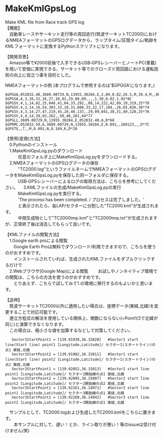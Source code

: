 # MakeKmlGpsLog
Make KML file from Race track GPS log  
【機能】   
　自動車レースやサーキット走行等の周回走行(筑波サーキットTC2000)におけるNMEAフォーマットのGPSログデータから、ラップタイム/区間タイム/軌跡をKMLフォーマットに変換するPythonスクリプトになります。   
   
【開発背景】   
　Amazon等で¥2000前後で入手できるUSB‐GPSレシーバーとノートPC(車載)を用いて安価に実現できる、サーキット等でのクローズド周回路における運転技術の向上に役立つ事を目的とした。
   
NMEAフォーマットの例 (本プログラムで参照するのは'$GPGGA'になります。)   
```
$GPGGA,052032.40,3609.00729,N,13955.30284,E,2,09,0.82,26.5,M,39.4,M,,0000*67   
$GPGSA,A,3,26,31,16,27,18,02,29,08,09,,,,1.30,0.82,1.02*0C   
$GPGSV,4,1,14,02,15,046,41,04,33,292,,08,14,222,42,09,10,319,25*78   
$GPGSV,4,2,14,16,54,303,33,18,31,088,33,22,17,184,,26,65,026,38*74   
$GPGSV,4,3,14,27,47,219,45,28,40,133,,29,09,041,38,31,49,128,25*76   
$GPGSV,4,4,14,39,03,262,,50,46,201,44*77   
$GPGLL,3609.00729,N,13955.30284,E,052032.40,A,D*68   
$GPRMC,052032.50,A,3609.00729,N,13955.30284,E,0.091,,260123,,,D*7C   
$GPVTG,,T,,M,0.091,N,0.169,K,D*20
```
【使用(変換)方法】   
　0.Pythonのインストール   
　1.MakeKmlGpsLog.pyのダウンロード   
　　　任意のフォルダ上にMakeKmlGpsLog.pyをダウンロードする。   
　2.NMEAフォーマットのGPSログデータの保存   
　　　"TC2000.log"というファイルネームでNMEAフォーマットのGPSログデータをMakeKmlGpsLog.pyを保存した同一フォルダに保存する。   
　　　USB‐GPSレシーバーによるログの取得方法は、こちらを参考にしてください。
　3.KMLファイルの生成/MakeKmlGpsLog.pyの実行   
　　　MakeKmlGpsLog.pyを実行する。   
　　　'The process has been completed. / プロセスは完了しました。'   
　　　と表示されたら、各LAP/セクターに分割した"TC2000.kml"が生成されます。   
　　　中間生成物として"TC2000tmp.kml"と"TC2000tmp.txt"が生成されますが、正常終了後は消去してもらって良いです。   
    
【KMLファイルの閲覧方法】   
　1.Google earth proによる閲覧   
　　Google Earth Proは無料でダウンロード/利用できますので、こちらを使うのがおすすめです。   
　　インストールされていれば、生成されたKMLファイルをダブルクリックするだけで   
　2.Webブラウザ(Google Map)による閲覧
　　お試しやノンネイティブ環境での閲覧は、こちらの方法を使うのがおすすめです。   
　　とりあえず、こちらで試してみて1.の環境に移行するのもよいかと思います。   
     
【追伸】   
　筑波サーキットTC2000以外に適用したい場合は、座標データ(東経,北緯)を変更することで対応可能です。   
　連立方程式の解法を使用している関係上、関数にならない(=Point1/2で北緯が同じ)と演算できなくなります。   
　この場合は、極小さな値を加算するなどして対策してください。
 ```
    Sector1StartPoint1 = [139.91930,36.15020]   #Sector1 start line(Start line) point1 [Longitude,Latitude]/ セクター1(スタートライン)の点1 東経,北緯
    Sector1StartPoint2 = [139.91982,36.15011]   #Sector1 start line(Start line) point2 [Longitude,Latitude]/ セクター1(スタートライン)の点2 東経,北緯
    Sector2StartPoint1 = [139.92052,36.15013]   #Sector2 start line point1 [Longitude,Latitude]/ セクター2開始線の点1 東経,北緯
    Sector2StartPoint2 = [139.92095,36.15007]   #Sector2 start line point2 [Longitude,Latitude]/ セクター2開始線の点2 東経,北緯
    Sector3StartPoint1 = [139.92161,36.14971]   #Sector3 start line point1 [Longitude,Latitude]/ セクター3開始線の点1 東経,北緯
    Sector3StartPoint2 = [139.92208,36.14942]   #Sector3 start line point2 [Longitude,Latitude]/ セクター3開始線の点1 東経,北緯
```
 
 　サンプルとして、TC2000.logおよび生成したTC2000.kmlをこちらに置きます。   
　　本サンプルに対して、遅い！とか、ライン取りが悪い！等のissueは受け付けません(笑) 
